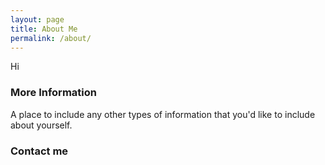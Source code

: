 ```yaml
---
layout: page
title: About Me
permalink: /about/
---
```

Hi

### More Information

A place to include any other types of information that you'd like to include about yourself.

### Contact me

